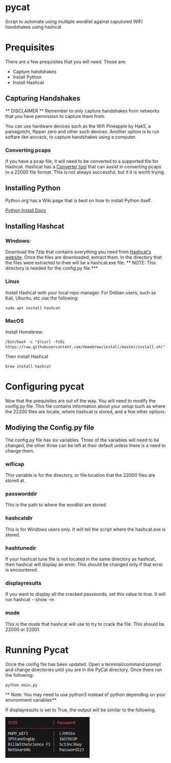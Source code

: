 # pycat
Script to automate using multiple wordlist against caputured WIFI handshakes using hashcat

# Prequisites
There are a few prequisites that you will need. Those are:

- Capture handshakes
- Install Python
- Install Hashcat

## Capturing Handshakes
** DISCLAIMER **
Remember to only capture handshakes from networks that you have permission to capture them from.

You can use hardware devices such as the Wifi Pineapple by Hak5, a pwnagotchi, flipper zero and other such devices.  Another option is to run softare like aircrack, to capture handshakes using a computer. 

### Converting pcaps
If you have a pcap file, it will need to be converted to a supported file for Hashcat. Hashcat has a [Converter tool](https://hashcat.net/cap2hashcat/) that can assist in converting pcaps to a 22000 file format. This is not always successful, but it it is worth trying.

## Installing Python
Python.org has a Wiki page that is best on how to install Python itself. 

[Python Install Docs](https://wiki.python.org/moin/BeginnersGuide/Download)

## Installing Hashcat

### Windows:
Download the 7zip that contains everything you need from [Hashcat's website](https://hashcat.net/hashcat/). Once the files are downloaded, extract them. In the directory that the files were extracted to thee will be a hashcat.exe file.  ** NOTE: This directory is needed for the config.py file.***

### Linux
Install Hashcat with your local repo manager.  For Debian users, such as Kali, Ubuntu, etc use the following:
```
sudo apt install hashcat
```

### MacOS
Install Homebrew:
```
/bin/bash -c "$(curl -fsSL https://raw.githubusercontent.com/Homebrew/install/master/install.sh)"
```

Then install Hashcat 

```
brew install hashcat
```


# Configuring pycat
Now that the prequisites are out of the way.  You will need to modify the config.py file. This file contains information about your setup such as where the 22200 files are locate, where hashcat is stored, and a few other options. 

## Modiying the Config.py file
The config.py file has six variables. Three of the variables will need to be changed, the other three can be left at their default unless there is a need to change them.

###  wificap
This variable is for the directory, or file location that the 22000 files are stored at.

### passworddir
This is the path to where the wordlist are stored.

### hashcatdir
This is for Windows users only. It will tell the script where the hashcat.exe is stored.

### hashtunedir
If your hashcat tune file is not located in the same directory as hashcat, then hashcat will display an error. This should be changed only if that error is encountered.

### displayresults
If you want to display all the cracked passwords, set this value to true. It will run hashcat --show <capture> -m <mode>

### mode
This is the mode that hashcat will use to try to crack the file. This should be 22000 or 22001. 

# Running Pycat
Once the config file has been updated.  Open a terminal/command prompt and change directories until you are in the PyCat directory. Once there run the following:

```
python main.py
```
** Note: You may need to use python3 instead of python depending on your environment variables**

If displayresults is set to True, the output will be similar to the following.

![Example of PyCat output.](/output/output.png)